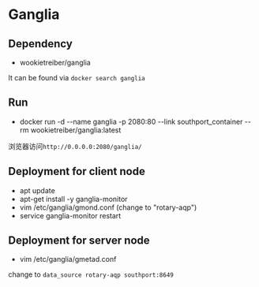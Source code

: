 # Ganglia #

## Dependency ##

+ wookietreiber/ganglia

It can be found via `docker search ganglia`

## Run ##

+ docker run -d --name ganglia -p 2080:80 --link southport_container --rm wookietreiber/ganglia:latest

浏览器访问`http://0.0.0.0:2080/ganglia/`

## Deployment for client node ## 

+ apt update
+ apt-get install -y ganglia-monitor
+ vim /etc/ganglia/gmond.conf (change to "rotary-aqp")
+ service ganglia-monitor restart

## Deployment for server node ##

+ vim /etc/ganglia/gmetad.conf

change to `data_source rotary-aqp southport:8649`

